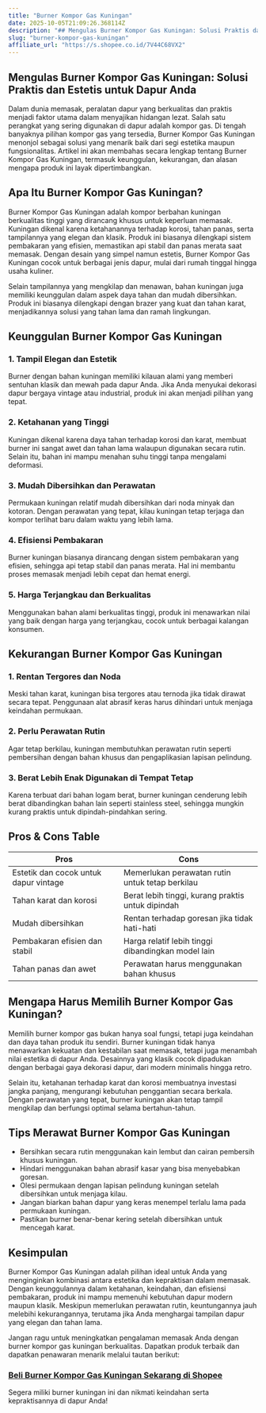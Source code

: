 ```yaml
---
title: "Burner Kompor Gas Kuningan"
date: 2025-10-05T21:09:26.368114Z
description: "## Mengulas Burner Kompor Gas Kuningan: Solusi Praktis dan Estetis untuk Dapur Anda..."
slug: "burner-kompor-gas-kuningan"
affiliate_url: "https://s.shopee.co.id/7V44C68VX2"
---
```

## Mengulas Burner Kompor Gas Kuningan: Solusi Praktis dan Estetis untuk Dapur Anda

Dalam dunia memasak, peralatan dapur yang berkualitas dan praktis menjadi faktor utama dalam menyajikan hidangan lezat. Salah satu perangkat yang sering digunakan di dapur adalah kompor gas. Di tengah banyaknya pilihan kompor gas yang tersedia, Burner Kompor Gas Kuningan menonjol sebagai solusi yang menarik baik dari segi estetika maupun fungsionalitas. Artikel ini akan membahas secara lengkap tentang Burner Kompor Gas Kuningan, termasuk keunggulan, kekurangan, dan alasan mengapa produk ini layak dipertimbangkan.

## Apa Itu Burner Kompor Gas Kuningan?

Burner Kompor Gas Kuningan adalah kompor berbahan kuningan berkualitas tinggi yang dirancang khusus untuk keperluan memasak. Kuningan dikenal karena ketahanannya terhadap korosi, tahan panas, serta tampilannya yang elegan dan klasik. Produk ini biasanya dilengkapi sistem pembakaran yang efisien, memastikan api stabil dan panas merata saat memasak. Dengan desain yang simpel namun estetis, Burner Kompor Gas Kuningan cocok untuk berbagai jenis dapur, mulai dari rumah tinggal hingga usaha kuliner.

Selain tampilannya yang mengkilap dan menawan, bahan kuningan juga memiliki keunggulan dalam aspek daya tahan dan mudah dibersihkan. Produk ini biasanya dilengkapi dengan brazer yang kuat dan tahan karat, menjadikannya solusi yang tahan lama dan ramah lingkungan.

## Keunggulan Burner Kompor Gas Kuningan

### 1. Tampil Elegan dan Estetik
Burner dengan bahan kuningan memiliki kilauan alami yang memberi sentuhan klasik dan mewah pada dapur Anda. Jika Anda menyukai dekorasi dapur bergaya vintage atau industrial, produk ini akan menjadi pilihan yang tepat.

### 2. Ketahanan yang Tinggi
Kuningan dikenal karena daya tahan terhadap korosi dan karat, membuat burner ini sangat awet dan tahan lama walaupun digunakan secara rutin. Selain itu, bahan ini mampu menahan suhu tinggi tanpa mengalami deformasi.

### 3. Mudah Dibersihkan dan Perawatan
Permukaan kuningan relatif mudah dibersihkan dari noda minyak dan kotoran. Dengan perawatan yang tepat, kilau kuningan tetap terjaga dan kompor terlihat baru dalam waktu yang lebih lama.

### 4. Efisiensi Pembakaran
Burner kuningan biasanya dirancang dengan sistem pembakaran yang efisien, sehingga api tetap stabil dan panas merata. Hal ini membantu proses memasak menjadi lebih cepat dan hemat energi.

### 5. Harga Terjangkau dan Berkualitas
Menggunakan bahan alami berkualitas tinggi, produk ini menawarkan nilai yang baik dengan harga yang terjangkau, cocok untuk berbagai kalangan konsumen.

## Kekurangan Burner Kompor Gas Kuningan

### 1. Rentan Tergores dan Noda
Meski tahan karat, kuningan bisa tergores atau ternoda jika tidak dirawat secara tepat. Penggunaan alat abrasif keras harus dihindari untuk menjaga keindahan permukaan.

### 2. Perlu Perawatan Rutin
Agar tetap berkilau, kuningan membutuhkan perawatan rutin seperti pembersihan dengan bahan khusus dan pengaplikasian lapisan pelindung.

### 3. Berat Lebih Enak Digunakan di Tempat Tetap
Karena terbuat dari bahan logam berat, burner kuningan cenderung lebih berat dibandingkan bahan lain seperti stainless steel, sehingga mungkin kurang praktis untuk dipindah-pindahkan sering.

## Pros & Cons Table

| **Pros**                                    | **Cons**                                              |
|----------------------------------------------|--------------------------------------------------------|
| Estetik dan cocok untuk dapur vintage     | Memerlukan perawatan rutin untuk tetap berkilau     |
| Tahan karat dan korosi                     | Berat lebih tinggi, kurang praktis untuk dipindah | 
| Mudah dibersihkan                          | Rentan terhadap goresan jika tidak hati-hati         |
| Pembakaran efisien dan stabil             | Harga relatif lebih tinggi dibandingkan model lain   |
| Tahan panas dan awet                       | Perawatan harus menggunakan bahan khusus             |

## Mengapa Harus Memilih Burner Kompor Gas Kuningan?

Memilih burner kompor gas bukan hanya soal fungsi, tetapi juga keindahan dan daya tahan produk itu sendiri. Burner kuningan tidak hanya menawarkan kekuatan dan kestabilan saat memasak, tetapi juga menambah nilai estetika di dapur Anda. Desainnya yang klasik cocok dipadukan dengan berbagai gaya dekorasi dapur, dari modern minimalis hingga retro.

Selain itu, ketahanan terhadap karat dan korosi membuatnya investasi jangka panjang, mengurangi kebutuhan penggantian secara berkala. Dengan perawatan yang tepat, burner kuningan akan tetap tampil mengkilap dan berfungsi optimal selama bertahun-tahun.

## Tips Merawat Burner Kompor Gas Kuningan

- Bersihkan secara rutin menggunakan kain lembut dan cairan pembersih khusus kuningan.
- Hindari menggunakan bahan abrasif kasar yang bisa menyebabkan goresan.
- Olesi permukaan dengan lapisan pelindung kuningan setelah dibersihkan untuk menjaga kilau.
- Jangan biarkan bahan dapur yang keras menempel terlalu lama pada permukaan kuningan.
- Pastikan burner benar-benar kering setelah dibersihkan untuk mencegah karat.

## Kesimpulan

Burner Kompor Gas Kuningan adalah pilihan ideal untuk Anda yang menginginkan kombinasi antara estetika dan kepraktisan dalam memasak. Dengan keunggulannya dalam ketahanan, keindahan, dan efisiensi pembakaran, produk ini mampu memenuhi kebutuhan dapur modern maupun klasik. Meskipun memerlukan perawatan rutin, keuntungannya jauh melebihi kekurangannya, terutama jika Anda menghargai tampilan dapur yang elegan dan tahan lama.

Jangan ragu untuk meningkatkan pengalaman memasak Anda dengan burner kompor gas kuningan berkualitas. Dapatkan produk terbaik dan dapatkan penawaran menarik melalui tautan berikut:

### [Beli Burner Kompor Gas Kuningan Sekarang di Shopee](https://s.shopee.co.id/7V44C68VX2)

Segera miliki burner kuningan ini dan nikmati keindahan serta kepraktisannya di dapur Anda!
